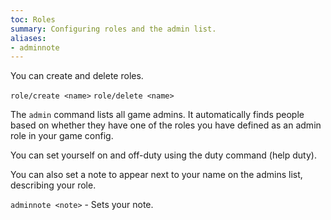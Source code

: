```yaml
---
toc: Roles
summary: Configuring roles and the admin list.
aliases:
- adminnote
---
```

You can create and delete roles.

`role/create <name>`
`role/delete <name>`

The `admin` command lists all game admins.  It automatically finds people based on whether they have one of the roles you have defined as an admin role in your game config.  

You can set yourself on and off-duty using the duty command (help duty).

You can also set a note to appear next to your name on the admins list, describing your role.

`adminnote <note>` - Sets your note.
